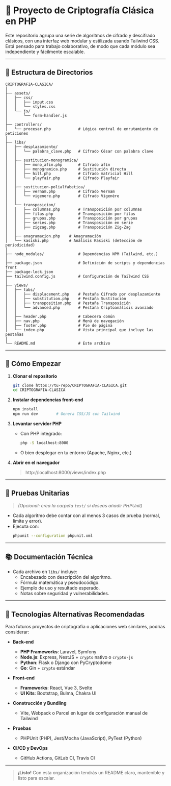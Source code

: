 # 🔐 Proyecto de Criptografía Clásica en PHP

Este repositorio agrupa una serie de algoritmos de cifrado y descifrado clásicos, con una interfaz web modular y estilizada usando Tailwind CSS. Está pensado para trabajo colaborativo, de modo que cada módulo sea independiente y fácilmente escalable.

---

## 📂 Estructura de Directorios

```plaintext
CRIPTOGRAFIA-CLASICA/
│
├── assets/
│   ├── css/
│   │   ├── input.css
│   │   └── styles.css
│   └── js/
│       └── form-handler.js
│
├── controllers/
│   └── procesar.php            # Lógica central de enrutamiento de peticiones
│
├── libs/
│   ├── desplazamiento/
│   │   └── palabra_clave.php   # Cifrado César con palabra clave
│   │
│   ├── sustitucion-monogramica/
│   │   ├── mono_afin.php       # Cifrado afín
│   │   ├── monogramica.php     # Sustitución directa
│   │   ├── hill.php            # Cifrado matricial Hill
│   │   └── playfair.php        # Cifrado Playfair
│   │
│   ├── sustitucion-polialfabetica/
│   │   ├── vernam.php          # Cifrado Vernam
│   │   └── vigenere.php        # Cifrado Vigenère
│   │
│   └── transposicion/
│   │   ├── columnas.php        # Transposición por columnas
│   │   ├── filas.php           # Transposición por filas
│   │   ├── grupos.php          # Transposición por grupos
│   │   ├── series.php          # Transposición en serie
│   │   ├── zigzag.php          # Transposición Zig-Zag
│   │
│   ├── anagramacion.php    # Anagramación
│   └── kasiski.php         # Análisis Kasiski (detección de periodicidad)
│
├── node_modules/               # Dependencias NPM (Tailwind, etc.)
│
├── package.json                # Definición de scripts y dependencias front
├── package-lock.json
├── tailwind.config.js          # Configuración de Tailwind CSS
│
├── views/
│   ├── tabs/
│   │   ├── displacement.php    # Pestaña Cifrado por desplazamiento
│   │   ├── substitution.php    # Pestaña Sustitución
│   │   ├── transposition.php   # Pestaña Transposición
│   │   └── advanced.php        # Pestaña Criptoanálisis avanzado
│   │
│   ├── header.php              # Cabecera común
│   ├── nav.php                 # Menú de navegación
│   ├── footer.php              # Pie de página
│   └── index.php               # Vista principal que incluye las pestañas
│
└── README.md                   # Este archivo
```

---

## 🚀 Cómo Empezar

1. **Clonar el repositorio**

   ```bash
   git clone https://tu-repo/CRIPTOGRAFIA-CLASICA.git
   cd CRIPTOGRAFIA-CLASICA
   ```

2. **Instalar dependencias front-end**

   ```bash
   npm install
   npm run dev        # Genera CSS/JS con Tailwind
   ```

3. **Levantar servidor PHP**

   - Con PHP integrado:
     ```bash
     php -S localhost:8000
     ```
   - O bien desplegar en tu entorno (Apache, Nginx, etc.)

4. **Abrir en el navegador**
   > http://localhost:8000/views/index.php

---

## 🧪 Pruebas Unitarias

> _(Opcional: crea la carpeta `test/` si deseas añadir PHPUnit)_

- Cada algoritmo debe contar con al menos 3 casos de prueba (normal, límite y error).
- Ejecuta con:
  ```bash
  phpunit --configuration phpunit.xml
  ```

---

## 📚 Documentación Técnica

- Cada archivo en `libs/` incluye:
  - Encabezado con descripción del algoritmo.
  - Fórmula matemática y pseudocódigo.
  - Ejemplo de uso y resultado esperado.
  - Notas sobre seguridad y vulnerabilidades.

---

## 🔄 Tecnologías Alternativas Recomendadas

Para futuros proyectos de criptografía o aplicaciones web similares, podrías considerar:

- **Back-end**

  - **PHP Frameworks**: Laravel, Symfony
  - **Node.js**: Express, NestJS + `crypto` nativo o `crypto-js`
  - **Python**: Flask o Django con PyCryptodome
  - **Go**: Gin + `crypto` estándar

- **Front-end**

  - **Frameworks**: React, Vue 3, Svelte
  - **UI Kits**: Bootstrap, Bulma, Chakra UI

- **Construcción y Bundling**

  - Vite, Webpack o Parcel en lugar de configuración manual de Tailwind

- **Pruebas**

  - PHPUnit (PHP), Jest/Mocha (JavaScript), PyTest (Python)

- **CI/CD y DevOps**
  - GitHub Actions, GitLab CI, Travis CI

---

> **¡Listo!** Con esta organización tendrás un README claro, mantenible y listo para escalar.
